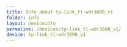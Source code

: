 ```yaml
---
title: Info about tp-link_tl-wdr3600_v1
folder: info
layout: deviceinfo
permalink: /devices/tp-link_tl-wdr3600_v1/
device: tp-link_tl-wdr3600_v1
---
```

